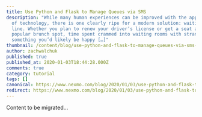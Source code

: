 ```yaml
---
title: Use Python and Flask to Manage Queues via SMS
description: "While many human experiences can be improved with the application
  of technology, there is one clearly ripe for a modern solution: waiting in
  line. Whether you plan to renew your driver’s license or get a seat at a
  popular brunch spot, time spent crammed into waiting rooms with strangers is
  something you’d likely be happy […]"
thumbnail: /content/blog/use-python-and-flask-to-manage-queues-via-sms-dr/manage-queues_1200x600.png
author: zachwalchuk
published: true
published_at: 2020-01-03T18:44:28.000Z
comments: true
category: tutorial
tags: []
canonical: https://www.nexmo.com/blog/2020/01/03/use-python-and-flask-to-manage-queues-via-sms-dr
redirect: https://www.nexmo.com/blog/2020/01/03/use-python-and-flask-to-manage-queues-via-sms-dr
---
```


Content to be migrated...
